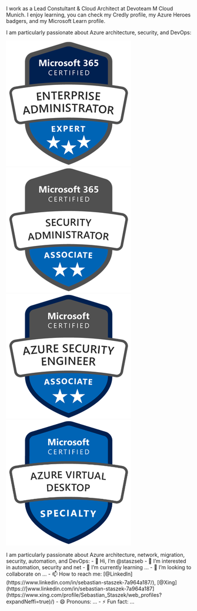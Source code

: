 I work as a Lead Constultant & Cloud Architect at Devoteam M Cloud Munich. I enjoy learning, you can check my Credly profile, my Azure Heroes badgers, and my Microsoft Learn profile.

I am particularly passionate about Azure architecture, security, and DevOps:
<p>
<img src="microsoft365-enterprise-adminstrator-expert-600x600.png" alt="Enterprise Administrator Expert" width="340" height="340"/><img src="microsoft365-security-administrator-associate-600x600.png" alt="SecurityAdministratorAssociate" width="340" height="340"/><img src="azure-security-engineer-associate600x600.png" alt="AzureSecurityEngineerAssociate" width="340" height="340"/><img src="azure-virtual-desktop-specialty-600x600.png" alt="AzureVirtualDesktopSpecialty" width="340" height="340"/>
<p>
I am particularly passionate about Azure architecture, network, migration, security, automation, and DevOps:
- 👋 Hi, I’m @staszseb
- 👀 I’m interested in automation, security and net
- 🌱 I’m currently learning ...
- 💞️ I’m looking to collaborate on ...
- 📫 How to reach me: [@LinkedIn](https://www.linkedin.com/in/sebastian-staszek-7a964a187/), [@Xing](https://[www.linkedin.com/in/sebastian-staszek-7a964a187](https://www.xing.com/profile/Sebastian_Staszek/web_profiles?expandNeffi=true)/)
- 😄 Pronouns: ...
- ⚡ Fun fact: ...

<!---
staszseb/staszseb is a ✨ special ✨ repository because its `README.md` (this file) appears on your GitHub profile.
You can click the Preview link to take a look at your changes.
--->
